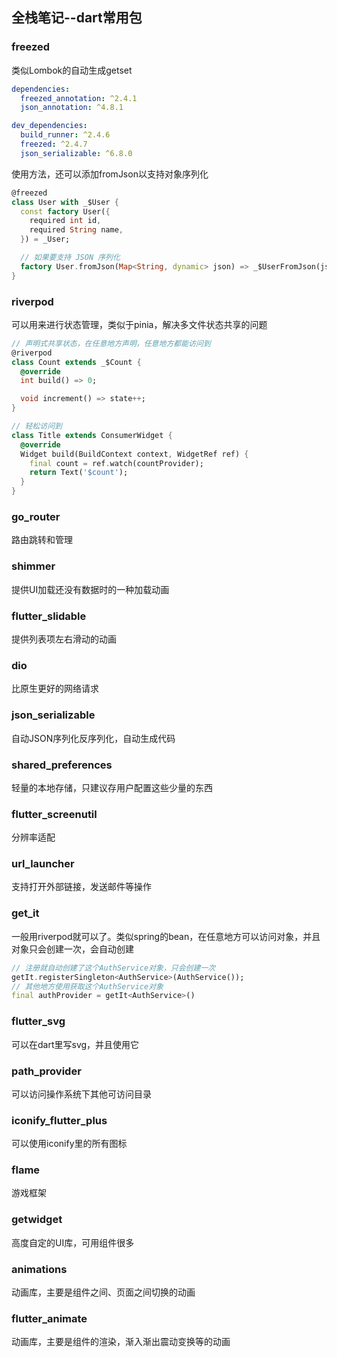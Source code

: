 ## 全栈笔记--dart常用包

### freezed

类似Lombok的自动生成getset

```yaml
dependencies:
  freezed_annotation: ^2.4.1
  json_annotation: ^4.8.1

dev_dependencies:
  build_runner: ^2.4.6
  freezed: ^2.4.7
  json_serializable: ^6.8.0
```

使用方法，还可以添加fromJson以支持对象序列化

```dart
@freezed
class User with _$User {
  const factory User({
    required int id,
    required String name,
  }) = _User;

  // 如果要支持 JSON 序列化
  factory User.fromJson(Map<String, dynamic> json) => _$UserFromJson(json);
}
```

### riverpod

可以用来进行状态管理，类似于pinia，解决多文件状态共享的问题

```dart
// 声明式共享状态，在任意地方声明，任意地方都能访问到
@riverpod
class Count extends _$Count {
  @override
  int build() => 0;

  void increment() => state++;
}

// 轻松访问到
class Title extends ConsumerWidget {
  @override
  Widget build(BuildContext context, WidgetRef ref) {
    final count = ref.watch(countProvider);
    return Text('$count');
  }
}
```

### go_router

路由跳转和管理

### shimmer

提供UI加载还没有数据时的一种加载动画

### flutter_slidable

提供列表项左右滑动的动画

### dio

比原生更好的网络请求

###  json_serializable

自动JSON序列化反序列化，自动生成代码

### shared_preferences

轻量的本地存储，只建议存用户配置这些少量的东西

### flutter_screenutil

分辨率适配

### url_launcher

支持打开外部链接，发送邮件等操作

### get_it

一般用riverpod就可以了。类似spring的bean，在任意地方可以访问对象，并且对象只会创建一次，会自动创建

```dart
// 注册就自动创建了这个AuthService对象，只会创建一次
getIt.registerSingleton<AuthService>(AuthService());
// 其他地方使用获取这个AuthService对象
final authProvider = getIt<AuthService>()
```

### flutter_svg

可以在dart里写svg，并且使用它

### path_provider

可以访问操作系统下其他可访问目录

### iconify_flutter_plus

可以使用iconify里的所有图标

### flame

游戏框架

### getwidget

高度自定的UI库，可用组件很多

### animations

动画库，主要是组件之间、页面之间切换的动画

### flutter_animate

动画库，主要是组件的渲染，渐入渐出震动变换等的动画

